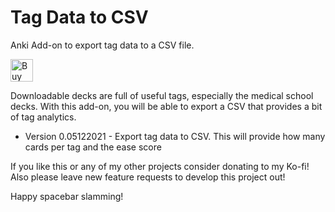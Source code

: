 # Tag Data to CSV
Anki Add-on to export tag data to a CSV file.

<a href='https://ko-fi.com/C0C74LAEB' target='_blank'><img height='36' style='border:0px;height:36px;' src='https://cdn.ko-fi.com/cdn/kofi2.png?v=2' border='0' alt='Buy Me a Coffee at ko-fi.com' /></a>

Downloadable decks are full of useful tags, especially the medical school decks. With this add-on, you will be able to export a CSV that provides a bit of tag analytics.

* Version 0.05122021 - Export tag data to CSV. This will provide how many cards per tag and the ease score

If you like this or any of my other projects consider donating to my Ko-fi! Also please leave new feature requests to develop this project out!

Happy spacebar slamming!
